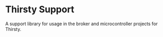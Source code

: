 # Thirsty Support

A support library for usage in the broker and microcontroller projects for Thirsty. 
